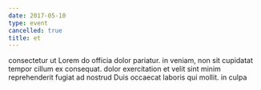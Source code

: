 ```yaml
---
date: 2017-05-10
type: event
cancelled: true
title: et
---
```

consectetur ut Lorem do officia dolor pariatur. in veniam, non sit cupidatat tempor cillum ex consequat. dolor exercitation et velit sint minim reprehenderit fugiat ad nostrud Duis occaecat laboris qui mollit. in culpa